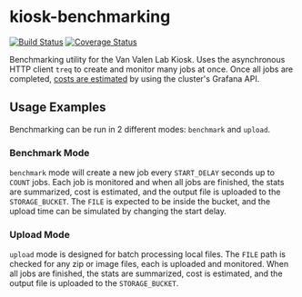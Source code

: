 # kiosk-benchmarking

[![Build Status](https://travis-ci.com/vanvalenlab/kiosk-benchmarking.svg?branch=master)](https://travis-ci.com/vanvalenlab/kiosk-benchmarking)
[![Coverage Status](https://coveralls.io/repos/github/vanvalenlab/kiosk-benchmarking/badge.svg?branch=master)](https://coveralls.io/github/vanvalenlab/kiosk-benchmarking?branch=master)

Benchmarking utility for the Van Valen Lab Kiosk. Uses the asynchronous HTTP client `treq` to create and monitor many jobs at once. Once all jobs are completed, [costs are estimated](./docs/cost_computation_notes.md) by using the cluster's Grafana API.

## Usage Examples

Benchmarking can be run in 2 different modes: `benchmark` and `upload`.

### Benchmark Mode

`benchmark` mode will create a new job every `START_DELAY` seconds up to `COUNT` jobs. Each job is monitored and when all jobs are finished, the stats are summarized, cost is estimated, and the output file is uploaded to the `STORAGE_BUCKET`.  The `FILE` is expected to be inside the bucket, and the upload time can be simulated by changing the start delay.

### Upload Mode

`upload` mode is designed for batch processing local files.  The `FILE` path is checked for any zip or image files, each is uploaded and monitored.  When all jobs are finished, the stats are summarized, cost is estimated, and the output file is uploaded to the `STORAGE_BUCKET`.
